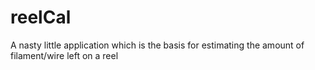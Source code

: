 reelCal
=======

A nasty little application which is the basis for estimating
the amount of filament/wire left on a reel
